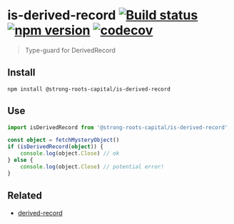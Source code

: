 # is-derived-record [![Build status](https://travis-ci.org/strong-roots-capital/is-derived-record.svg?branch=master)](https://travis-ci.org/strong-roots-capital/is-derived-record) [![npm version](https://img.shields.io/npm/v/@strong-roots-capital/is-derived-record.svg)](https://npmjs.org/package/@strong-roots-capital/is-derived-record) [![codecov](https://codecov.io/gh/strong-roots-capital/is-derived-record/branch/master/graph/badge.svg)](https://codecov.io/gh/strong-roots-capital/is-derived-record)

> Type-guard for DerivedRecord

## Install

``` shell
npm install @strong-roots-capital/is-derived-record
```

## Use

``` typescript
import isDerivedRecord from '@strong-roots-capital/is-derived-record'

const object = fetchMysteryObject()
if (isDerivedRecord(object)) {
    console.log(object.Close) // ok
} else {
    console.log(object.Close) // potential error!
}
```

## Related

- [derived-record](https://github.com/strong-roots-capital/is-derived-record)
